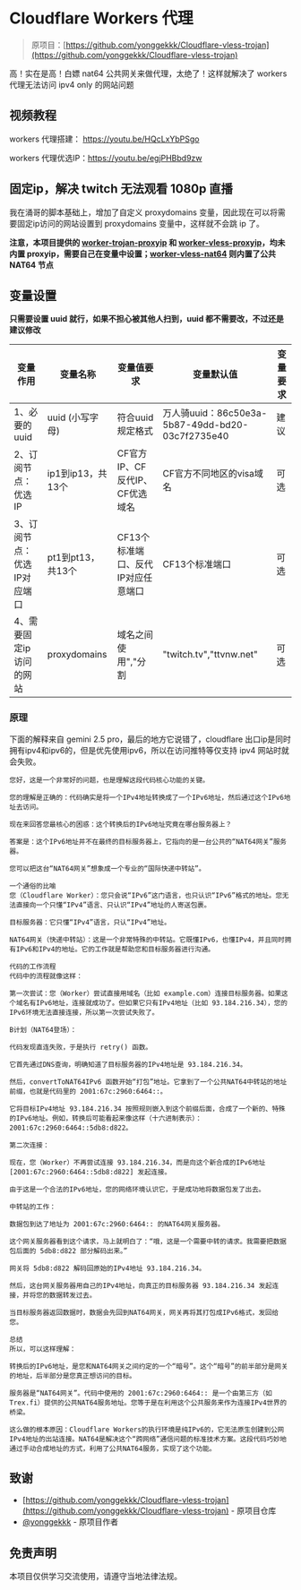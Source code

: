 # Cloudflare Workers 代理

> 原项目：[https://github.com/yonggekkk/Cloudflare-vless-trojan](https://github.com/yonggekkk/Cloudflare-vless-trojan)

高！实在是高！白嫖 nat64 公共网关来做代理，太绝了！这样就解决了 workers 代理无法访问 ipv4 only 的网站问题

## 视频教程

workers 代理搭建： https://youtu.be/HQcLxYbPSgo

workers 代理优选IP：https://youtu.be/egjPHBbd9zw

## 固定ip，解决 twitch 无法观看 1080p 直播

我在涌哥的脚本基础上，增加了自定义 proxydomains 变量，因此现在可以将需要固定ip访问的网站设置到 proxydomains 变量中，这样就不会跳 ip 了。

**注意，本项目提供的 [worker-trojan-proxyip](./worker-trojan-proxyip.js) 和 [worker-vless-proxyip](./worker-vless-proxyip.js)，均未内置 proxyip，需要自己在变量中设置；[worker-vless-nat64](./worker-vless-nat64.js) 则内置了公共 NAT64 节点**

## 变量设置

**只需要设置 uuid 就行，如果不担心被其他人扫到，uuid 都不需要改，不过还是建议修改**

| 变量作用 | 变量名称 | 变量值要求 | 变量默认值 | 变量要求 |
|---------|----------|------------|------------|----------|
| 1、必要的uuid | uuid (小写字母) | 符合uuid规定格式 | 万人骑uuid：86c50e3a-5b87-49dd-bd20-03c7f2735e40 | 建议 |
| 2、订阅节点：优选IP | ip1到ip13，共13个 | CF官方IP、CF反代IP、CF优选域名 | CF官方不同地区的visa域名 | 可选 |
| 3、订阅节点：优选IP对应端口 | pt1到pt13，共13个 | CF13个标准端口、反代IP对应任意端口 | CF13个标准端口 | 可选 |
| 4、需要固定ip访问的网站 | proxydomains | 域名之间使用","分割 | "twitch.tv","ttvnw.net" | 可选 |

### 原理
下面的解释来自 gemini 2.5 pro，最后的地方它说错了，cloudflare 出口ip是同时拥有ipv4和ipv6的，但是优先使用ipv6，所以在访问推特等仅支持 ipv4 网站时就会失败。

```
您好，这是一个非常好的问题，也是理解这段代码核心功能的关键。

您的理解是正确的：代码确实是将一个IPv4地址转换成了一个IPv6地址，然后通过这个IPv6地址去访问。

现在来回答您最核心的困惑：这个转换后的IPv6地址究竟在哪台服务器上？

答案是：这个IPv6地址并不在最终的目标服务器上，它指向的是一台公共的“NAT64网关”服务器。

您可以把这台“NAT64网关”想象成一个专业的“国际快递中转站”。

一个通俗的比喻
您（Cloudflare Worker）：您只会说“IPv6”这门语言，也只认识“IPv6”格式的地址。您无法直接向一个只懂“IPv4”语言、只认识“IPv4”地址的人寄送包裹。

目标服务器：它只懂“IPv4”语言，只认“IPv4”地址。

NAT64网关（快递中转站）：这是一个非常特殊的中转站。它既懂IPv6，也懂IPv4，并且同时拥有IPv6和IPv4的地址。它的工作就是帮助您和目标服务器进行沟通。

代码的工作流程
代码中的流程就像这样：

第一次尝试：您（Worker）尝试直接用域名（比如 example.com）连接目标服务器。如果这个域名有IPv6地址，连接就成功了。但如果它只有IPv4地址（比如 93.184.216.34），您的IPv6环境无法直接连接，所以第一次尝试失败了。

B计划（NAT64登场）：

代码发现直连失败，于是执行 retry() 函数。

它首先通过DNS查询，明确知道了目标服务器的IPv4地址是 93.184.216.34。

然后，convertToNAT64IPv6 函数开始“打包”地址。它拿到了一个公共NAT64中转站的地址前缀，也就是代码里的 2001:67c:2960:6464::。

它将目标IPv4地址 93.184.216.34 按照规则嵌入到这个前缀后面，合成了一个新的、特殊的IPv6地址。例如，转换后可能看起来像这样（十六进制表示）：2001:67c:2960:6464::5db8:d822。

第二次连接：

现在，您（Worker）不再尝试连接 93.184.216.34，而是向这个新合成的IPv6地址 [2001:67c:2960:6464::5db8:d822] 发起连接。

由于这是一个合法的IPv6地址，您的网络环境认识它，于是成功地将数据包发了出去。

中转站的工作：

数据包到达了地址为 2001:67c:2960:6464:: 的NAT64网关服务器。

这个网关服务器看到这个请求，马上就明白了：“哦，这是一个需要中转的请求。我需要把数据包后面的 5db8:d822 部分解码出来。”

网关将 5db8:d822 解码回原始的IPv4地址 93.184.216.34。

然后，这台网关服务器用自己的IPv4地址，向真正的目标服务器 93.184.216.34 发起连接，并将您的数据转发过去。

当目标服务器返回数据时，数据会先回到NAT64网关，网关再将其打包成IPv6格式，发回给您。

总结
所以，可以这样理解：

转换后的IPv6地址，是您和NAT64网关之间约定的一个“暗号”。这个“暗号”的前半部分是网关的地址，后半部分是您真正想访问的目标。

服务器是“NAT64网关”。代码中使用的 2001:67c:2960:6464:: 是一个由第三方（如Trex.fi）提供的公共NAT64服务地址。您等于是在利用这个公共服务来作为连接IPv4世界的桥梁。

这么做的根本原因：Cloudflare Workers的执行环境是纯IPv6的，它无法原生创建到公网IPv4地址的出站连接。NAT64是解决这个“跨网络”通信问题的标准技术方案。这段代码巧妙地通过手动合成地址的方式，利用了公共NAT64服务，实现了这个功能。
```


## 致谢

- [https://github.com/yonggekkk/Cloudflare-vless-trojan](https://github.com/yonggekkk/Cloudflare-vless-trojan) - 原项目仓库
- [@yonggekkk](https://github.com/yonggekkk) - 原项目作者

## 免责声明

本项目仅供学习交流使用，请遵守当地法律法规。
